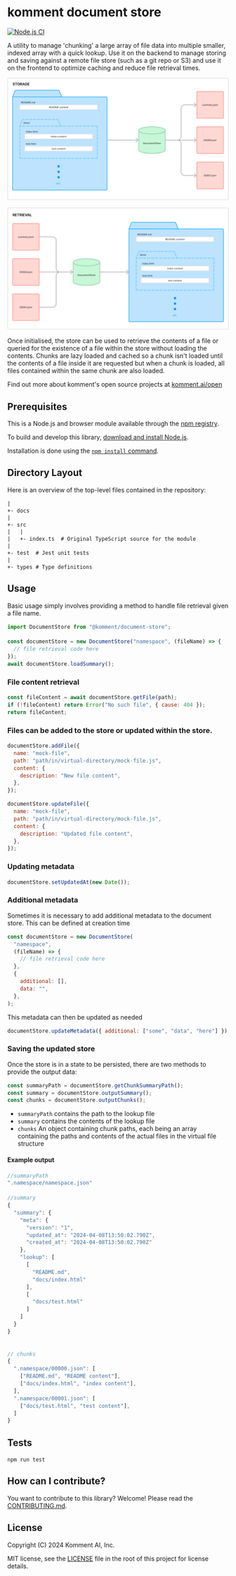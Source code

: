 # komment document store

[![Node.js CI](https://github.com/komment-ai/document-store/actions/workflows/unit-tests.yml/badge.svg)](https://github.com/komment-ai/document-store/actions/workflows/unit-tests.yml)

A utility to manage 'chunking' a large array of file data into multiple smaller, indexed array with a quick lookup. Use it on the backend to manage storing and saving against a remote file store (such as a git repo or S3) and use it on the frontend to optimize caching and reduce file retrieval times.

![Storage to DocumentStore](docs/storage.png)

![Retrieval from DocumentStore](docs/retrieval.png)

Once initialised, the store can be used to retrieve the contents of a file or queried for the existence of a file within the store without loading the contents. Chunks are lazy loaded and cached so a chunk isn't loaded until the contents of a file inside it are requested but when a chunk is loaded, all files contained within the same chunk are also loaded.

Find out more about komment's open source projects at [komment.ai/open](https://komment.ai/open)

## Prerequisites

This is a Node.js and browser module available through the [npm registry](https://npmjs.com).

To build and develop this library, [download and install Node.js](https://nodejs.org/en/download/).

Installation is done using the [`npm install` command](https://docs.npmjs.com/getting-started/installing-npm-packages-locally).

## Directory Layout

Here is an overview of the top-level files contained in the repository:

    |
    +- docs
    |
    +- src
    |   |
    |   +- index.ts  # Original TypeScript source for the module
    |
    +- test  # Jest unit tests
    |
    +- types # Type definitions

## Usage

Basic usage simply involves providing a method to handle file retrieval given a file name.

```javascript
import DocumentStore from "@komment/document-store";

const documentStore = new DocumentStore("namespace", (fileName) => {
  // file retrieval code here
});
await documentStore.loadSummary();
```

### File content retrieval

```javascript
const fileContent = await documentStore.getFile(path);
if (!fileContent) return Error("No such file", { cause: 404 });
return fileContent;
```

### Files can be added to the store or updated within the store.

```javascript
documentStore.addFile({
  name: "mock-file",
  path: "path/in/virtual-directory/mock-file.js",
  content: {
    description: "New file content",
  },
});
```

```javascript
documentStore.updateFile({
  name: "mock-file",
  path: "path/in/virtual-directory/mock-file.js",
  content: {
    description: "Updated file content",
  },
});
```

### Updating metadata

```javascript
documentStore.setUpdatedAt(new Date());
```

### Additional metadata

Sometimes it is necessary to add additional metadata to the document store. This can be defined at creation time

```javascript
const documentStore = new DocumentStore(
  "namespace",
  (fileName) => {
    // file retrieval code here
  },
  {
    additional: [],
    data: "",
  },
);
```

This metadata can then be updated as needed

```javascript
documentStore.updateMetadata({ additional: ["some", "data", "here"] });
```

### Saving the updated store

Once the store is in a state to be persisted, there are two methods to provide the output data:

```javascript
const summaryPath = documentStore.getChunkSummaryPath();
const summary = documentStore.outputSummary();
const chunks = documentStore.outputChunks();
```

- `summaryPath` contains the path to the lookup file
- `summary` contains the contents of the lookup file
- `chunks` An object containing chunk paths, each being an array containing the paths and contents of the actual files in the virtual file structure

#### Example output

```javascript
//summaryPath
".namespace/namespace.json"

//summary
{
  "summary": {
    "meta": {
      "version": "1",
      "updated_at": "2024-04-08T13:50:02.790Z",
      "created_at": "2024-04-08T13:50:02.790Z"
    },
    "lookup": [
      [
        "README.md",
        "docs/index.html"
      ],
      [
        "docs/test.html"
      ]
    ]
  }
}


// chunks
{
  ".namespace/00000.json": [
    ["README.md", "README content"],
    ["docs/index.html", "index content"],
  ],
  ".namespace/00001.json": [
    ["docs/test.html", "test content"],
  ]
}
```

## Tests

    npm run test

## How can I contribute?

You want to contribute to this library? Welcome! Please read the [CONTRIBUTING.md](CONTRIBUTING.md).

## License

Copyright (C) 2024 Komment AI, Inc.

MIT license, see the [LICENSE](LICENSE) file in the root of this project for license details.
